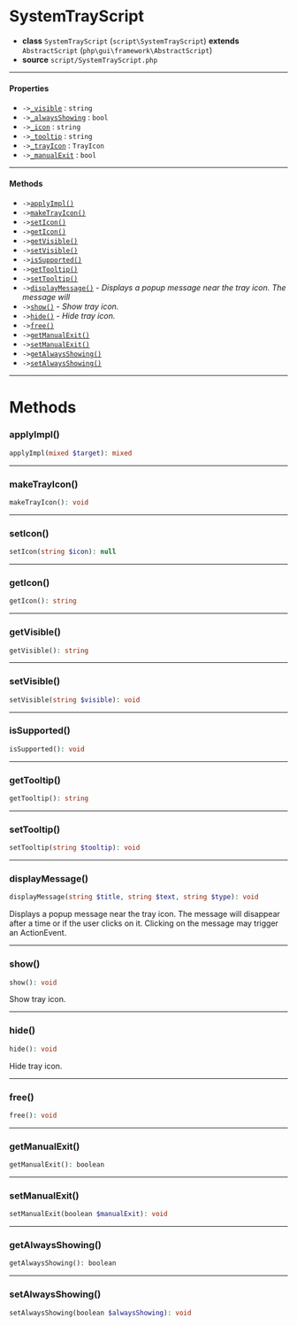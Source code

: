 # SystemTrayScript

- **class** `SystemTrayScript` (`script\SystemTrayScript`) **extends** `AbstractScript` (`php\gui\framework\AbstractScript`)
- **source** `script/SystemTrayScript.php`

---

#### Properties

- `->`[`_visible`](#prop-_visible) : `string`
- `->`[`_alwaysShowing`](#prop-_alwaysshowing) : `bool`
- `->`[`_icon`](#prop-_icon) : `string`
- `->`[`_tooltip`](#prop-_tooltip) : `string`
- `->`[`_trayIcon`](#prop-_trayicon) : `TrayIcon`
- `->`[`_manualExit`](#prop-_manualexit) : `bool`

---

#### Methods

- `->`[`applyImpl()`](#method-applyimpl)
- `->`[`makeTrayIcon()`](#method-maketrayicon)
- `->`[`setIcon()`](#method-seticon)
- `->`[`getIcon()`](#method-geticon)
- `->`[`getVisible()`](#method-getvisible)
- `->`[`setVisible()`](#method-setvisible)
- `->`[`isSupported()`](#method-issupported)
- `->`[`getTooltip()`](#method-gettooltip)
- `->`[`setTooltip()`](#method-settooltip)
- `->`[`displayMessage()`](#method-displaymessage) - _Displays a popup message near the tray icon.  The message will_
- `->`[`show()`](#method-show) - _Show tray icon._
- `->`[`hide()`](#method-hide) - _Hide tray icon._
- `->`[`free()`](#method-free)
- `->`[`getManualExit()`](#method-getmanualexit)
- `->`[`setManualExit()`](#method-setmanualexit)
- `->`[`getAlwaysShowing()`](#method-getalwaysshowing)
- `->`[`setAlwaysShowing()`](#method-setalwaysshowing)

---
# Methods

<a name="method-applyimpl"></a>

### applyImpl()
```php
applyImpl(mixed $target): mixed
```

---

<a name="method-maketrayicon"></a>

### makeTrayIcon()
```php
makeTrayIcon(): void
```

---

<a name="method-seticon"></a>

### setIcon()
```php
setIcon(string $icon): null
```

---

<a name="method-geticon"></a>

### getIcon()
```php
getIcon(): string
```

---

<a name="method-getvisible"></a>

### getVisible()
```php
getVisible(): string
```

---

<a name="method-setvisible"></a>

### setVisible()
```php
setVisible(string $visible): void
```

---

<a name="method-issupported"></a>

### isSupported()
```php
isSupported(): void
```

---

<a name="method-gettooltip"></a>

### getTooltip()
```php
getTooltip(): string
```

---

<a name="method-settooltip"></a>

### setTooltip()
```php
setTooltip(string $tooltip): void
```

---

<a name="method-displaymessage"></a>

### displayMessage()
```php
displayMessage(string $title, string $text, string $type): void
```
Displays a popup message near the tray icon.  The message will
disappear after a time or if the user clicks on it.  Clicking
on the message may trigger an ActionEvent.

---

<a name="method-show"></a>

### show()
```php
show(): void
```
Show tray icon.

---

<a name="method-hide"></a>

### hide()
```php
hide(): void
```
Hide tray icon.

---

<a name="method-free"></a>

### free()
```php
free(): void
```

---

<a name="method-getmanualexit"></a>

### getManualExit()
```php
getManualExit(): boolean
```

---

<a name="method-setmanualexit"></a>

### setManualExit()
```php
setManualExit(boolean $manualExit): void
```

---

<a name="method-getalwaysshowing"></a>

### getAlwaysShowing()
```php
getAlwaysShowing(): boolean
```

---

<a name="method-setalwaysshowing"></a>

### setAlwaysShowing()
```php
setAlwaysShowing(boolean $alwaysShowing): void
```